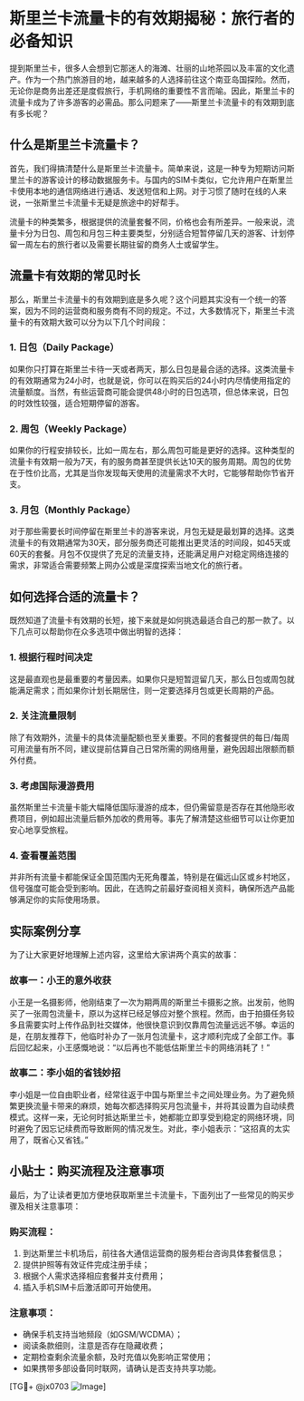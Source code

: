 # 斯里兰卡流量卡的有效期揭秘：旅行者的必备知识

提到斯里兰卡，很多人会想到它那迷人的海滩、壮丽的山地茶园以及丰富的文化遗产。作为一个热门旅游目的地，越来越多的人选择前往这个南亚岛国探险。然而，无论你是商务出差还是度假旅行，手机网络的重要性不言而喻。因此，斯里兰卡的流量卡成为了许多游客的必需品。那么问题来了——斯里兰卡流量卡的有效期到底有多长呢？

## 什么是斯里兰卡流量卡？

首先，我们得搞清楚什么是斯里兰卡流量卡。简单来说，这是一种专为短期访问斯里兰卡的游客设计的移动数据服务卡。与国内的SIM卡类似，它允许用户在斯里兰卡使用本地的通信网络进行通话、发送短信和上网。对于习惯了随时在线的人来说，一张斯里兰卡流量卡无疑是旅途中的好帮手。

流量卡的种类繁多，根据提供的流量套餐不同，价格也会有所差异。一般来说，流量卡分为日包、周包和月包三种主要类型，分别适合短暂停留几天的游客、计划停留一周左右的旅行者以及需要长期驻留的商务人士或留学生。

## 流量卡有效期的常见时长

那么，斯里兰卡流量卡的有效期到底是多久呢？这个问题其实没有一个统一的答案，因为不同的运营商和服务商有不同的规定。不过，大多数情况下，斯里兰卡流量卡的有效期大致可以分为以下几个时间段：

### 1. 日包（Daily Package）
如果你只打算在斯里兰卡待一天或者两天，那么日包是最合适的选择。这类流量卡的有效期通常为24小时，也就是说，你可以在购买后的24小时内尽情使用指定的流量额度。当然，有些运营商可能会提供48小时的日包选项，但总体来说，日包的时效性较强，适合短期停留的游客。

### 2. 周包（Weekly Package）
如果你的行程安排较长，比如一周左右，那么周包可能是更好的选择。这种类型的流量卡有效期一般为7天，有的服务商甚至提供长达10天的服务周期。周包的优势在于性价比高，尤其是当你发现每天使用的流量需求不大时，它能够帮助你节省开支。

### 3. 月包（Monthly Package）
对于那些需要长时间停留在斯里兰卡的游客来说，月包无疑是最划算的选择。这类流量卡的有效期通常为30天，部分服务商还可能推出更灵活的时间段，如45天或60天的套餐。月包不仅提供了充足的流量支持，还能满足用户对稳定网络连接的需求，非常适合需要频繁上网办公或是深度探索当地文化的旅行者。

## 如何选择合适的流量卡？

既然知道了流量卡有效期的长短，接下来就是如何挑选最适合自己的那一款了。以下几点可以帮助你在众多选项中做出明智的选择：

### 1. 根据行程时间决定
这是最直观也是最重要的考量因素。如果你只是短暂逗留几天，那么日包或周包就能满足需求；而如果你计划长期居住，则一定要选择月包或更长周期的产品。

### 2. 关注流量限制
除了有效期外，流量卡的具体流量配额也至关重要。不同的套餐提供的每日/每周可用流量有所不同，建议提前估算自己日常所需的网络用量，避免因超出限额而额外付费。

### 3. 考虑国际漫游费用
虽然斯里兰卡流量卡能大幅降低国际漫游的成本，但仍需留意是否存在其他隐形收费项目，例如超出流量后额外加收的费用等。事先了解清楚这些细节可以让你更加安心地享受旅程。

### 4. 查看覆盖范围
并非所有流量卡都能保证全国范围内无死角覆盖，特别是在偏远山区或乡村地区，信号强度可能会受到影响。因此，在选购之前最好查阅相关资料，确保所选产品能够满足你的实际使用场景。

## 实际案例分享

为了让大家更好地理解上述内容，这里给大家讲两个真实的故事：

### 故事一：小王的意外收获
小王是一名摄影师，他刚结束了一次为期两周的斯里兰卡摄影之旅。出发前，他购买了一张周包流量卡，原以为这样已经足够应对整个旅程。然而，由于拍摄任务较多且需要实时上传作品到社交媒体，他很快意识到仅靠周包流量远远不够。幸运的是，在朋友推荐下，他临时补办了一张月包流量卡，这才顺利完成了全部工作。事后回忆起来，小王感慨地说：“以后再也不能低估斯里兰卡的网络消耗了！”

### 故事二：李小姐的省钱妙招
李小姐是一位自由职业者，经常往返于中国与斯里兰卡之间处理业务。为了避免频繁更换流量卡带来的麻烦，她每次都选择购买月包流量卡，并将其设置为自动续费模式。这样一来，无论何时抵达斯里兰卡，她都能立即享受到稳定的网络环境，同时避免了因忘记续费而导致断网的情况发生。对此，李小姐表示：“这招真的太实用了，既省心又省钱。”

## 小贴士：购买流程及注意事项

最后，为了让读者更加方便地获取斯里兰卡流量卡，下面列出了一些常见的购买步骤及相关注意事项：

### 购买流程：
1. 到达斯里兰卡机场后，前往各大通信运营商的服务柜台咨询具体套餐信息；
2. 提供护照等有效证件完成注册手续；
3. 根据个人需求选择相应套餐并支付费用；
4. 插入手机SIM卡后激活即可开始使用。

### 注意事项：
- 确保手机支持当地频段（如GSM/WCDMA）；
- 阅读条款细则，注意是否存在隐藏收费；
- 定期检查剩余流量余额，及时充值以免影响正常使用；
- 如果携带多部设备同时联网，请确认是否支持共享功能。

[TG💪+ @jx0703 ![Image](https://github.com/user-attachments/assets/dbca1d08-cadb-493c-b0ec-ad6f7a83f270)]